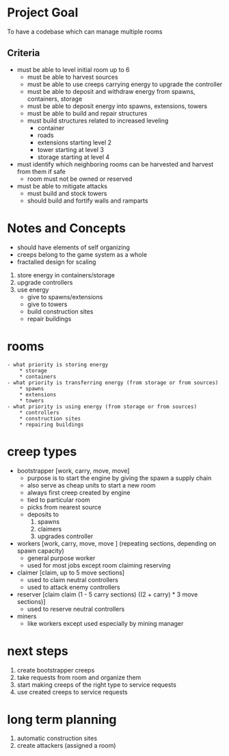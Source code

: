 # Project Goal
To have a codebase which can manage multiple rooms
## Criteria
* must be able to level initial room up to 6
    * must be able to harvest sources
    * must be able to use creeps carrying energy to upgrade the controller
    * must be able to deposit and withdraw energy from spawns, containers, storage
    * must be able to deposit energy into spawns, extensions, towers
    * must be able to build and repair structures
    * must build structures related to increased leveling
        * container
        * roads
        * extensions starting level 2
        * tower starting at level 3
        * storage starting at level 4
* must identify which neighboring rooms can be harvested and harvest from them if safe
    * room must not be owned or reserved
* must be able to mitigate attacks
    * must build and stock towers
    * should build and fortify walls and ramparts
# Notes and Concepts
* should have elements of self organizing
* creeps belong to the game system as a whole
* fractalled design for scaling

1. store energy in containers/storage
2. upgrade controllers
3. use energy
    * give to spawns/extensions
    * give to towers
    * build construction sites
    * repair buildings

# rooms
    - what priority is storing energy
        * storage
        * containers
    - what priority is transferring energy (from storage or from sources) 
        * spawns
        * extensions
        * towers
    - what priority is using energy (from storage or from sources)
        * controllers
        * construction sites
        * repairing buildings



# creep types
- bootstrapper [work, carry, move, move]
    * purpose is to start the engine by giving the spawn a supply chain
    * also serve as cheap units to start a new room
    * always first creep created by engine
    * tied to particular room
    - picks from nearest source
    - deposits to 
        1. spawns
        2. claimers
        3. upgrades controller
- workers [work, carry, move, move ] (repeating sections, depending on spawn capacity)
    * general purpose worker
    * used for most jobs except room claiming reserving
- claimer [claim, up to 5 move sections]
    * used to claim neutral controllers 
    * used to attack enemy controllers
- reserver [claim claim (1 - 5 carry sections) ((2 + carry) * 3 move sections)]
    * used to reserve neutral controllers
- miners
    * like workers except used especially by mining manager

# next steps
1. create bootstrapper creeps
1. take requests from room and organize them
1. start making creeps of the right type to service requests
1. use created creeps to service requests

# long term planning
1. automatic construction sites
1. create attackers (assigned a room)

